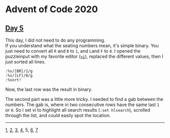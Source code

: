 # Advent of Code 2020

## [Day 5](http://adventofcode.com/2020/day/5)

This day, I did not need to do any programming.  
If you understand what the seating numbers mean, it's simple binary.
You just need to convert all `R` and `B` to `1`, and `L`and `F` to `0`.
I opened the puzzleinput with my favorite editor
([`vi`](https://vim.org)), replaced the different values, then I just
sorted all lines.

```
:%s/[BR]/1/g
:%s/[LF]/0/g
:%sort!
```

Now, the last row was the result in binary.

The second part was a little more tricky. I needed to find a gab
between the numbers. The gab is, where in two consecutive rows have
the same last `1` or `0`. So I set vi to highlight all search results
(`:set hlsearch`), scrolled through the list, and could easily spot the
location.

- - -
[1](day01.md), [2](day02.md), [3](day03.md), [4](day04.md), 5, [6](day06.md), [7](day07.md)
